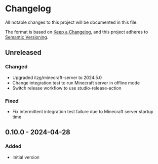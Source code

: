 # Changelog

All notable changes to this project will be documented in this file.

The format is based on [Keep a Changelog](https://keepachangelog.com/en/1.0.0/),
and this project adheres to [Semantic Versioning](https://semver.org/spec/v2.0.0.html).

## Unreleased

### Changed
- Upgraded itzg/minecraft-server to 2024.5.0
- Change integration test to run Minecraft server in offline mode
- Switch release workflow to use studio-release-action

### Fixed
- Fix intermittent integration test failure due to Minecraft server startup time

## 0.10.0 - 2024-04-28
### Added
- Initial version
